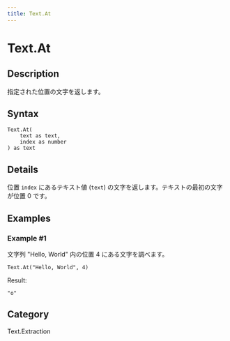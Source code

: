 ```yaml
---
title: Text.At
---
```


# Text.At


## Description

指定された位置の文字を返します。


## Syntax

```powerquery
Text.At(
    text as text,
    index as number
) as text
```


## Details

位置 <code>index</code> にあるテキスト値 (<code>text</code>) の文字を返します。テキストの最初の文字が位置 0 です。


## Examples

### Example #1 
文字列 &#34;Hello, World&#34; 内の位置 4 にある文字を調べます。
```powerquery
Text.At("Hello, World", 4)
```

Result: 
```powerquery
"o"
```




## Category
Text.Extraction
